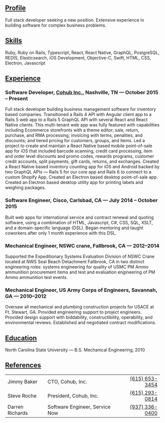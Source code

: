 ## [Profile](#profile)

Full stack developer seeking a new position. Extensive experience in building software for complex business problems.

## [Skills](#skills)

Ruby, Ruby on Rails, Typescript, React, React Native, GraphQL, PostgreSQL, REDIS, Elasticsearch, iOS Development, Objective-C, Swift, HTML, CSS, Electron, Javascript

## [Experience](#experience)

### Software Developer, [Cohub Inc.](https://cohub.com), Nashville, TN — October 2015 – Present

Full stack developer building business management software for inventory based companies. Transitioned a Rails 4 API with Angular client app to a Rails 5 web app to a Rails 5 GraphQL API with several React and React Native clients. This multi-tenant web app was fully featured with capabilities including Ecommerce storefronts with a theme editor; sale, return, purchase, and RMA processing; invoicing with terms, penalties, and discounts; and tiered pricing for customers, groups, and items. Led a project to create and maintain a React Native based mobile point-of-sale app for iOS that included barcode scanning, credit card processing, item and order level discounts and promo codes, rewards programs, customer credit accounts, split payments, gift cards, returns, and exchanges. Created a React Native based inventory counting app for iOS and Android backed by two GraphQL APIs — Rails 5 for our core app and Rails 6 to connect to a custom Shopify App. Created an Electron based desktop point-of-sale app. Created an Electron based desktop utility app for printing labels and weighing packages.

### Software Engineer, Cisco, Carlsbad, CA — July 2014 – October 2015

Built web apps for international service and contract renewal and quoting software, using a combination of HTML, Javascript, C#, CSS, SQL, XSLT, and a domain-specific language (DSL). Began mentoring and taught coworkers after only 1 month experience with this DSL.

### Mechanical Engineer, NSWC crane, Fallbrook, CA — 2012–2014

Supported the Expeditionary Systems Evaluation Division of NSWC Crane located at NWS Seal Beach Detachment Fallbrook, CA in two distinct engineering roles: systems engineering for quality of USMC PM Ammo ammunition procurement items and test and evaluation engineering of PM Ammo ammunition test events.

### Mechanical Engineer, US Army Corps of Engineers, Savannah, GA — 2010–2012

Oversaw all mechanical and plumbing construction projects for USACE at Ft. Stewart, GA. Provided engineering support to project engineers. Provided design support with biddability, constructibility, operability, and environmental reviews. Established and negotiated contract modifications.

## [Education](#education)

North Carolina State University — B.S. Mechanical Engineering, 2010

## [References](#references)

|                 |                                |                                  |
| --------------- | ------------------------------ | -------------------------------: |
| Jimmy Baker     | CTO, Cohub, Inc.               | [(615) 653-3454](tel:6156533454) |
| Steve Roche     | President, Cohub, Inc.         | [(615) 293-0814](tel:6152930814) |
| Darren Richards | Software Engineer, Service Now | [(937) 336-0400](tel:9373360400) |
